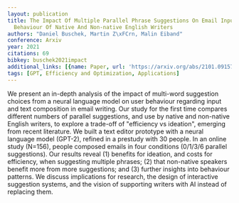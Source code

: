 ```yaml
---
layout: publication
title: The Impact Of Multiple Parallel Phrase Suggestions On Email Input And Composition
  Behaviour Of Native And Non-native English Writers
authors: "Daniel Buschek, Martin Z\xFCrn, Malin Eiband"
conference: Arxiv
year: 2021
citations: 69
bibkey: buschek2021impact
additional_links: [{name: Paper, url: 'https://arxiv.org/abs/2101.09157'}]
tags: [GPT, Efficiency and Optimization, Applications]
---
```

We present an in-depth analysis of the impact of multi-word suggestion
choices from a neural language model on user behaviour regarding input and text
composition in email writing. Our study for the first time compares different
numbers of parallel suggestions, and use by native and non-native English
writers, to explore a trade-off of "efficiency vs ideation", emerging from
recent literature. We built a text editor prototype with a neural language
model (GPT-2), refined in a prestudy with 30 people. In an online study
(N=156), people composed emails in four conditions (0/1/3/6 parallel
suggestions). Our results reveal (1) benefits for ideation, and costs for
efficiency, when suggesting multiple phrases; (2) that non-native speakers
benefit more from more suggestions; and (3) further insights into behaviour
patterns. We discuss implications for research, the design of interactive
suggestion systems, and the vision of supporting writers with AI instead of
replacing them.